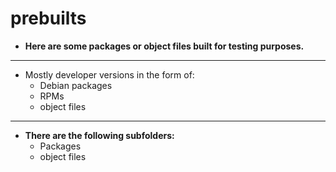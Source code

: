 # prebuilts
- **Here are some packages or object files built for testing purposes.** 
---
- Mostly developer versions in the form of:
  - Debian packages
  - RPMs
  - object files 
---
- **There are the following subfolders:**  
  - Packages
  - object files
